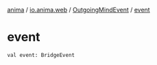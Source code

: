 [anima](../../index.md) / [io.anima.web](../index.md) / [OutgoingMindEvent](index.md) / [event](./event.md)

# event

`val event: BridgeEvent`